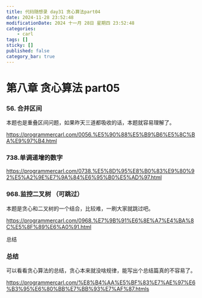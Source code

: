 ```yaml
---
title: 代码随想录 day31 贪心算法part04
date: 2024-11-28 23:52:48
modificationDate: 2024 十一月 28日 星期四 23:52:48
categories: 
	- carl
tags: []
sticky: []
published: false
category_bar: true
---
```


# 第八章 贪心算法 part05

### 56. 合并区间

本题也是重叠区间问题，如果昨天三道都吸收的话，本题就容易理解了。

https://programmercarl.com/0056.%E5%90%88%E5%B9%B6%E5%8C%BA%E9%97%B4.html

### 738.单调递增的数字

https://programmercarl.com/0738.%E5%8D%95%E8%B0%83%E9%80%92%E5%A2%9E%E7%9A%84%E6%95%B0%E5%AD%97.html

### 968.监控二叉树 （可跳过）

本题是贪心和二叉树的一个结合，比较难，一刷大家就跳过吧。

https://programmercarl.com/0968.%E7%9B%91%E6%8E%A7%E4%BA%8C%E5%8F%89%E6%A0%91.html

总结

### 总结

可以看看贪心算法的总结，贪心本来就没啥规律，能写出个总结篇真的不容易了。

https://programmercarl.com/%E8%B4%AA%E5%BF%83%E7%AE%97%E6%B3%95%E6%80%BB%E7%BB%93%E7%AF%87.htmls